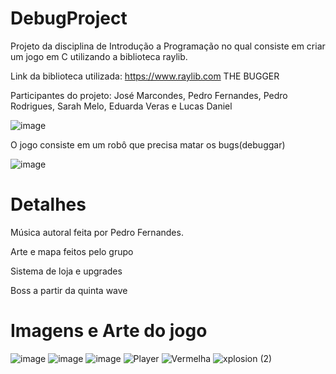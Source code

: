 # DebugProject
Projeto da disciplina de Introdução a Programação no qual consiste em criar um jogo em C utilizando a biblioteca raylib.

Link da biblioteca utilizada: https://www.raylib.com
THE BUGGER

Participantes do projeto: José Marcondes, Pedro Fernandes, Pedro Rodrigues, Sarah Melo, Eduarda Veras e Lucas Daniel

![image](https://user-images.githubusercontent.com/86937803/131276705-91fd56aa-7145-48ee-8a5e-891838b7e472.png)

O jogo consiste em um robô que precisa matar os bugs(debuggar)


![image](https://user-images.githubusercontent.com/86937803/131276886-6a500e4f-3985-451d-bc83-82e91b465c7b.png)




# Detalhes

Música autoral feita por Pedro Fernandes.

Arte e mapa feitos pelo grupo

Sistema de loja e upgrades

Boss a partir da quinta wave

# Imagens e Arte do jogo
![image](https://user-images.githubusercontent.com/86937803/131276949-514b007a-eefa-48c4-899e-d81883c4e7a6.png)
![image](https://user-images.githubusercontent.com/86937803/131277001-779de24d-c6c8-4643-840d-cc1da4e86ba3.png)
![image](https://user-images.githubusercontent.com/86937803/131277343-a47056db-9f76-4952-b4ca-cecaa1f4b777.png)
![Player](https://user-images.githubusercontent.com/86937803/131277197-c1b55f5b-7e6e-4f08-92e1-771590705364.gif)
![Vermelha](https://user-images.githubusercontent.com/86937803/131277254-f129866d-9914-4c7b-96ec-36ffadaf1769.gif)
![xplosion (2)](https://user-images.githubusercontent.com/86937803/131277282-9da2d1e0-1238-46a2-980b-1ee86a0a5ef1.gif)

